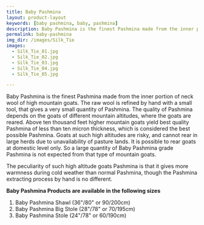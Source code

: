 ```yaml
---
title: Baby Pashmina
layout: product-layout
keywords: [baby pashmina, baby, pashmina]
description: Baby Pashmina is the finest Pashmina made from the inner portion of neck wool of high mountain goats. The raw wool is refined by hand with a small tool, that gives a very small quantity of Pashmina. 
permalink: baby-pashmina
img_dir: /images/Silk_Tie
images:
  - Silk_Tie_01.jpg
  - Silk_Tie_02.jpg
  - Silk_Tie_03.jpg
  - Silk_Tie_04.jpg
  - Silk_Tie_05.jpg

---
```


Baby Pashmina is the finest Pashmina made from the inner portion of neck wool of high mountain goats. The raw wool is refined by hand with a small tool, that gives a very small quantity of Pashmina. The quality of Pashmina depends on the goats of different mountain altitudes, where the goats are reared. Above ten thousand feet higher mountain goats yield best quality Pashmina of less than ten micron thickness, which is considered the best possible Pashmina. Goats at such high altitudes are risky, and cannot rear in large herds due to unavailability of pasture lands. It is possible to rear goats at domestic level only. So a large quantity of Baby Pashmina grade Pashmina is not expected from that type of mountain goats.

The peculiarity of such high altitude goats Pashmina is that it gives more warmness during cold weather than normal Pashmina, though the Pashmina extracting process by hand is no different.

__Baby Pashmina Products are available in the following sizes__

1. Baby Pashmina Shawl  (36"/80" or 90/200cm)
2. Baby Pashmina Big Stole (28"/78" or 70/195cm)
3. Baby Pashmina Stole (24"/78" or 60/190cm)
